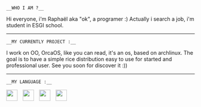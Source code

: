 
    __WHO I AM ?__
Hi everyone, i'm Raphaël aka "ok", a programer :)
Actually i search a job, i'm student in ESGI school.

---

    __MY CURRENTLY PROJECT :__
I work on OO, OrcaOS, like you can read, it's an os, based on archlinux.
The goal is to have a simple rice distribution easy to use for started and professional user.
See you soon for discover it :))

---

    __MY LANGUAGE :__
<img width="30px" style="padding-right:10px;" src="https://cdn.jsdelivr.net/gh/devicons/devicon@latest/icons/c/c-original.svg" />
<img width="30px" style="padding-right:10px;" src="https://cdn.jsdelivr.net/gh/devicons/devicon@latest/icons/html5/html5-plain.svg" />
<img width="30px" style="padding-right:10px;" src="https://cdn.jsdelivr.net/gh/devicons/devicon@latest/icons/css3/css3-plain.svg" />
<img width="30px" style="padding-right:10px;" src="https://cdn.jsdelivr.net/gh/devicons/devicon@latest/icons/python/python-original.svg" />
